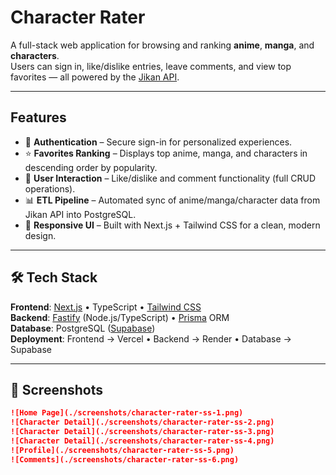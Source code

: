 # Character Rater

A full-stack web application for browsing and ranking **anime**, **manga**, and **characters**.  
Users can sign in, like/dislike entries, leave comments, and view top favorites — all powered by the [Jikan API](https://jikan.moe/).

---

## Features
- 🔑 **Authentication** – Secure sign-in for personalized experiences.  
- ⭐ **Favorites Ranking** – Displays top anime, manga, and characters in descending order by popularity.  
- 💬 **User Interaction** – Like/dislike and comment functionality (full CRUD operations).  
- 📊 **ETL Pipeline** – Automated sync of anime/manga/character data from Jikan API into PostgreSQL.  
- 📱 **Responsive UI** – Built with Next.js + Tailwind CSS for a clean, modern design.  

---

## 🛠️ Tech Stack
**Frontend**: [Next.js](https://nextjs.org/) • TypeScript • [Tailwind CSS](https://tailwindcss.com/)  
**Backend**: [Fastify](https://fastify.dev/) (Node.js/TypeScript) • [Prisma](https://www.prisma.io/) ORM  
**Database**: PostgreSQL ([Supabase](https://supabase.com/))  
**Deployment**: Frontend → Vercel • Backend → Render • Database → Supabase  

---

## 📸 Screenshots


```markdown
![Home Page](./screenshots/character-rater-ss-1.png)
![Character Detail](./screenshots/character-rater-ss-2.png)
![Character Detail](./screenshots/character-rater-ss-3.png)
![Character Detail](./screenshots/character-rater-ss-4.png)
![Profile](./screenshots/character-rater-ss-5.png)
![Comments](./screenshots/character-rater-ss-6.png)



